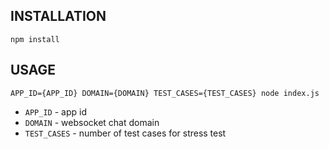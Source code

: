 ## INSTALLATION
```
npm install
```

## USAGE
```
APP_ID={APP_ID} DOMAIN={DOMAIN} TEST_CASES={TEST_CASES} node index.js
```

- `APP_ID` - app id
- `DOMAIN` - websocket chat domain
- `TEST_CASES` - number of test cases for stress test
